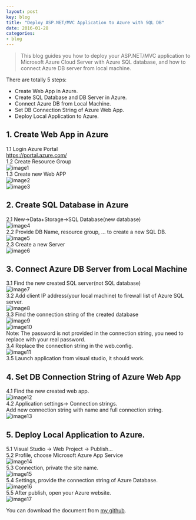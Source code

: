 ```yaml
---
layout: post
key: blog
title: "Deploy ASP.NET/MVC Application to Azure with SQL DB"
date: 2016-01-28
categories:
- blog
---
```


> This blog guides you how to deploy your ASP.NET/MVC application to Microsoft Azure Cloud Server with Azure SQL database, and how to connect Azure DB server from local machine.

There are totally 5 steps:  

* Create Web App in Azure.
* Create SQL Database and DB Server in Azure.
* Connect Azure DB from Local Machine.
* Set DB Connection String of Azure Web App.
*  Deploy Local Application to Azure.

## 1. Create Web App in Azure  
1.1 Login Azure Portal  
    https://portal.azure.com/  
1.2 Create Resource Group  
![image1](/public/pics/2016-01-28/image1.png)  
1.3 Create new Web APP  
![image2](/public/pics/2016-01-28/image2.png)  
![image3](/public/pics/2016-01-28/image3.png)  

## 2. Create SQL Database in Azure  
2.1 New-&gt;Data+Storage-&gt;SQL Database(new database)  
![image4](/public/pics/2016-01-28/image4.png)  
2.2 Provide DB Name, resource group, … to create a new SQL DB.  
![image5](/public/pics/2016-01-28/image5.png)  
2.3 Create a new Server  
![image6](/public/pics/2016-01-28/image6.png)  

## 3. Connect Azure DB Server from Local Machine  
3.1 Find the new created SQL server(not SQL database)  
![image7](/public/pics/2016-01-28/image7.png)  
3.2 Add client IP address(your local machine) to firewall list of Azure SQL server.  
![image8](/public/pics/2016-01-28/image8.png)  
3.3 Find the connection string of the created database  
![image9](/public/pics/2016-01-28/image9.png)  
![image10](/public/pics/2016-01-28/image10.png)  
Note: The password is not provided in the connection string, you need to replace with your real password.  
3.4 Replace the connection string in the web.config.  
![image11](/public/pics/2016-01-28/image11.png)  
3.5 Launch application from visual studio, it should work.  

## 4. Set DB Connection String of Azure Web App  
4.1 Find the new created web app.  
![image12](/public/pics/2016-01-28/image12.png)  
4.2 Application settings-&gt; Connection strings.  
Add new connection string with name and full connection string.  
![image13](/public/pics/2016-01-28/image13.png)  

## 5. Deploy Local Application to Azure.  
5.1 Visual Studio -&gt; Web Project -&gt; Publish...  
5.2 Profile, choose Microsoft Azure App Service  
![image14](/public/pics/2016-01-28/image14.png)  
5.3 Connection, private the site name.  
![image15](/public/pics/2016-01-28/image15.png)  
5.4 Settings, provide the connection string of Azure Database.  
![image16](/public/pics/2016-01-28/image16.png)  
5.5 After publish, open your Azure website.  
![image17](/public/pics/2016-01-28/image17.png)  

You can download the document from [my github](http://jojozhuang.github.io/public/docs/deploy_to_azure_with_sqldb.pdf).
